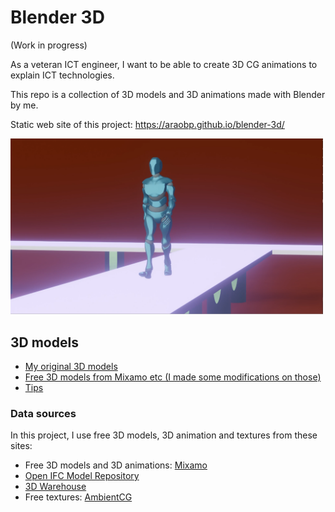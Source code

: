 # Blender 3D

(Work in progress)

As a veteran ICT engineer, I want to be able to create 3D CG animations to explain ICT technologies.

This repo is a collection of 3D models and 3D animations made with Blender by me.

Static web site of this project:
https://araobp.github.io/blender-3d/

<img src="./doc/walk.png" width=500>

## 3D models

- [My original 3D models](./my_original)
- [Free 3D models from Mixamo etc (I made some modifications on those)](./modified)
- [Tips](./tips)

### Data sources

In this project, I use free 3D models, 3D animation and textures from these sites:

- Free 3D models and 3D animations: [Mixamo](https://www.mixamo.com/)
- [Open IFC Model Repository](http://openifcmodel.cs.auckland.ac.nz/)
- [3D Warehouse](https://3dwarehouse.sketchup.com/)
- Free textures: [AmbientCG](https://ambientcg.com/)
